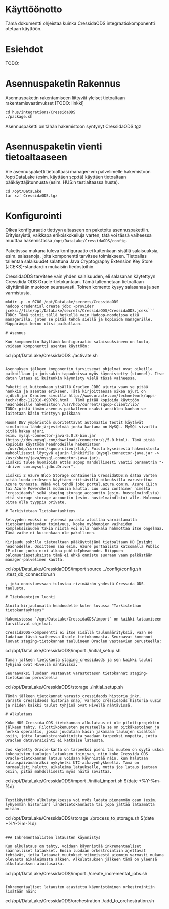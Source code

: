 # Käyttöönotto

Tämä dokumentti ohjeistaa kuinka CressidaODS integraatiokomponentti otetaan käyttöön.

# Esiehdot

TODO:

# Asennuspaketin Rakennus

Asennuspaketin rakentamiseen liittyvät yleiset tietoaltaan rakentamisvaatimukset [TODO: linkki]

```
cd hus/integrations/CressidaODS
./package.sh

```

Asennuspaketti on tähän hakemistoon syntynyt CressidaODS.tgz

# Asennuspaketin vienti tietoaltaaseen

Vie asennuspaketti tietoaltaasi manager-vm palvelimelle hakemistoon /opt/DataLake (esim. käyttäen scp:tä) käyttäen tietoaltaan pääkäyttäjätunnusta (esim. HUS:n testialtaassa huste).

```
cd /opt/DataLake
tar xzf CressidaODS.tgz
```

# Konfigurointi

Oikea konfiguraatio tiettyyn altaaseen on paketoitu asennuspakettiin. Erityissyistä, vaikkapa erikoiskokeiluja varten, tätä voi tässä vaiheessa muuttaa hakemistossa `/opt/DataLake/CressidaODS/config`.

Paketisssa mukana tuleva konfiguraatio ei kuitenkaan sisällä salaisuuksia, esim. salasanoja, joita komponentti tarvitsee toimiakseen. Tietoallas tallentaa salaisuudet salattuna Java Cryptography Extension Key Store (JCEKS)-standardin mukaisiin tiedostoihin.

CressidaODS tarvitsee vain yhden salaisuuden, eli salasanan käytettyyn Cressdida ODS Oracle-tietokantaan. Tämä tallennetaan tietoaltaan käyttämään muotoon seuraavasti. Toinen komento kysyy salasanaa ja sen varmistusta.
```
mkdir -p -m 0700 /opt/DataLake/secrets/CressidaODS
hadoop credential create jdbc -provider jceks://file/opt/DataLake/secrets/CressidaODS/CressidaODS.jceks```
TODO: Tämä toimii tällä hetkellä vain Hadoop-noodeissa eikä managerilla, joten se pitää tehdä siellä ja kopioida managerille. Näppärämpi keino olisi paikallaan.

# Asennus

Kun komponentin käyttämä konfiguraatio salaisuuksineen on luotu, voidaan komponentti asentaa käyttöön:
```
cd /opt/DataLake/CressidaODS
./activate.sh
```

Asennuksen jälkeen komponentin tarvitsemat ohjelmat ovat oikeilla paikoillaan ja joissakin tapauksissa myös käynnistetty (stunnel). Itse datan lataus ei kuitenkin käynnisty vielä tässä vaiheessa.

Paketti ei kuitenkaan sisällä Oraclen JDBC ajuria vaan se pitää hankkia ja asentaa erikseen. Tätä kirjoittaessa oikea ajuri on ojdbc6.jar Oraclen sivuilta http://www.oracle.com/technetwork/apps-tech/jdbc-112010-090769.html . Tämä pitää kopioida käyttöön headnodeille hakemistoon /usr/hdp/current/sqoop-client/lib/
TODO: pistä tämän asennus paikalleen osaksi ansiblea kunhan se laitetaan käsin tiettyyn paikkaan

Huom! DEV ympäristöä suoritettavat automaatio testit käytävät simuloitua lähdejärjestelmää jonka kantana on MySQL. MySQL sivuilta pitää hakea ajuri
esim. mysql-connector-java-5.0.8-bin.jar (https://dev.mysql.com/downloads/connector/j/5.0.html). Tämä pitää kopioida käyttöön headnodeille hakemistoon
 /usr/hdp/currrent/sqoop-client/lib/. Poista kyseisestä hakemistosta mahdollisesti löytyvä ajurin linkkifile (mysql-connector-java.jar -> /usr/share/java/mysql-connector-java.jar). 
Lisäksi tulee huomioida ettäs sqoop mahdollisesti vaatii parametrin "--driver com.mysql.jdbc.Driver".

Lisäksi 2 Azure Blob Storage containeria CressidaODS:n dataa varten pitää luoda erikseen käyttäen riittävillä oikeuksilla varustettua Azure tunnusta. Nämä voi tehdä joko portal.azure.com:n, Azure CLI:n tai Azure Powershell moduulin kautta. Luo uusi container nimeltä 'cressidaods' sekä staging storage accountin (esim. huste1maindlsta) että storage storage accountin (esim. huste1maindlsto) alle. Molemmat pitaa olla tyyppia private.

# Tarkistetaan Tietokantayhteys

Selvyyden vuoksi on yleensä parasta aloittaa varmistamalla tietokantayhteyden toimivuus, koska myöhempien vaiheiden kompleksisuuden takia niistä voi olla hankala hahmottaa itse ongelmaa. Tämä vaihe ei kuitenkaan ole pakollinen.

Kirjaudu ssh:lla tietoaltaan pääkäyttäjänä tietoaltaan HD Insight headnodelle. Osoitteen saa esim. Azure portaalista katsomalla Public IP-olion jonka nimi alkaa publicIpheadnode. Riippuen palomuuriasetuksista tämä ei ehkä onnistu suoraan vaan pelkästään manager-palvelimen kautta.

```
cd /opt/DataLake/CressidaODS/import
source ../config/config.sh
./test_db_connection.sh
```
, joka onnistuessaan tulostaa rivimäärän yhdestä Cressida ODS-taulusta.

# Tietokantojen luonti

Aloita kirjautumalla headnodelle kuten luvussa "Tarkistetaan tietokantayhteys"

Hakemistossa `/opt/DataLake/CressidaODS/import` on kaikki lataamiseen tarvittavat ohjelmat.

CressidaODS-komponentti ei itse sisällä taulumäärityksiä, vaan ne ladataan tässä vaiheessa Oracle-tietokannasta. Seuraavat komennot luovat staging-tietokannan tauluineen Oraclen vastaavien perusteella:
```
cd /opt/DataLake/CressidaODS/import
./initial_setup.sh
```
Tämän jälkeen tietokanta staging_cressidaods ja sen kaikki taulut tyhjinä ovat Hivellä nähtävissä.

Seuraavaksi luodaan vastaavat varastotason tietokannat staging-tietokannan perusteella
```
cd /opt/DataLake/CressidaODS/storage
./initial_setup.sh
```
Tämän jälkeen tietokannat varasto_cressidaods_historia_inkr, varasto_cressidaods_historia_snap, varasto_cressidaods_historia_uusin ja niiden kaikki taulut tyhjinä ovat Hivellä nähtävissä.

# Alkulataus

Koko HUS Cressida ODS-tietokannan alkulataus ei ole pilottiprojektin jälkeen tehty. Pilottikokemusten perusteella se on pitkäkestoinen ja herkkä operaatio, jossa joudutaan käsin jakamaan taulujen sisältöä osiin, jotta lataukstransaktioista saadaan tarpeeksi nopeita, jotta Oraclen dataversiointi ei katkaise latausta.

Jos käytetty Oracle-kanta on tarpeeksi pieni tai muuten on syytä uskoa kokonaisten taulujen latauksen toimivan, niin koko Cressida ODS Oracle-tietokannan lataus voidaan käynnistää näin, kun halutaan latauspäivämääräksi nykyhetki UTC-aikavyöhykkeellä. Tämä on normaalisti haluttu aikaleima lataukselle, mutta jos lataus jaetaan osiin, pitää mahdollisesti myös näitä sovittaa.

```
cd /opt/DataLake/CressidaODS/import
./initial_import.sh $(date +%Y-%m-%d)
```

Testikäyttöön alkulatauksessa voi myös ladata pienemmän osan (esim. lyhyemmän historian) lähdetietokannasta tai jopa jättää lataamatta mitään.

```
cd /opt/DataLake/CressidaODS/storage
./process_to_storage.sh $(date +%Y-%m-%d)
```

### Inkrementaalisten latausten käynnistys

Kun alkulataus on tehty, voidaan käynnistää inkrementaaliset säännölliset lataukset. Ensin luodaan orkestrointiin ajettavat tehtävät, jotka lataavat muutokset viimeisestä aiemmin varmasti mukana olevasta aikaleimasta alkaen. Alkulatauksen jälkeen tämä on yleensä alkulatauksen aloitusaika.
```
cd /opt/DataLake/CressidaODS/import
./create_incremental_jobs.sh <Viimeinen varmasti mukana oleva aikaleima>
```

Inkrementaaliset latausten ajastettu käynnistäminen orkestrointiin lisätään näin:
```
cd /opt/DataLake/CressidaODS/orchestration
./add_to_orchestration.sh
